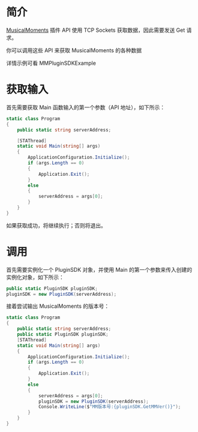 # 简介
[MusicalMoments](https://github.com/TheD0ubleC/MusicalMoments) 插件 API 使用 TCP Sockets 获取数据，因此需要发送 Get 请求。

你可以调用这些 API 来获取 MusicalMoments 的各种数据

详情示例可看 MMPluginSDKExample
# 获取输入
首先需要获取 Main 函数输入的第一个参数（API 地址），如下所示：
``` C#
static class Program
{
    public static string serverAddress;

    [STAThread]
    static void Main(string[] args)
    {
        ApplicationConfiguration.Initialize();
        if (args.Length == 0)
        {
            Application.Exit();
        }
        else
        {
            serverAddress = args[0];
        }
    }
}
```
如果获取成功，将继续执行；否则将退出。
# 调用
首先需要实例化一个 PluginSDK 对象，并使用 Main 的第一个参数来传入创建的实例化对象，如下所示：
```C#
public static PluginSDK pluginSDK;
pluginSDK = new PluginSDK(serverAddress);
```
接着尝试输出 MusicalMoments 的版本号：
```C#
static class Program
{
    public static string serverAddress;
    public static PluginSDK pluginSDK;
    [STAThread]
    static void Main(string[] args)
    {
        ApplicationConfiguration.Initialize();
        if (args.Length == 0)
        {
            Application.Exit();
        }
        else
        {
            serverAddress = args[0];
            pluginSDK = new PluginSDK(serverAddress);
            Console.WriteLine($"MM版本号:{pluginSDK.GetMMVer()}");
        }
    }
}
